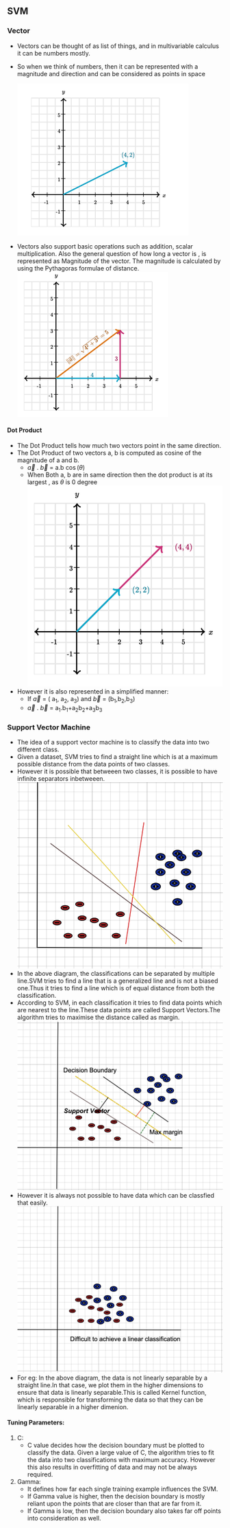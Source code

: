 ## SVM

### Vector
- Vectors can be thought of as list of things, and in multivariable calculus it can be numbers mostly.
- So when we think of numbers, then it can be represented with a magnitude and direction and can be considered as points in space
 
  ![Vector](https://raw.githubusercontent.com/CoderFundamentals/python/master/Support-Vector-Matrix/img/Vector.png)
- Vectors also support basic operations such as addition, scalar multiplication. Also the general question of how long a vector is , is represented as Magnitude of the vector. The magnitude is calculated by using the Pythagoras formulae of distance.
![Vector](https://raw.githubusercontent.com/CoderFundamentals/python/master/Support-Vector-Matrix/img/Vector-Magnitude.png)

#### Dot Product
- The Dot Product tells how much two vectors point in the same direction.
- The Dot Product of two vectors a, b is computed as cosine of the magnitude of a and b.	
	-	$\vec{a}$ . $\vec{b}$  =  a.b $\cos( \theta$)
	-	When Both a, b are in same direction then the dot product is at its largest , as $\theta$ is 0 degree
	![Vector](https://raw.githubusercontent.com/CoderFundamentals/python/master/Support-Vector-Matrix/img/Vector-dot.png)
- However it is also represented in a simplified manner:
	-  If  $\vec{a}$ = ( a$_1$, a$_2$, a$_3$) and $\vec{b}$ = (b$_1$,b$_2$,b$_3$)
	-  $\vec{a}$ . $\vec{b}$ = a$_1$.b$_1$+a$_2$b$_2$+a$_3$b$_3$
### Support Vector Machine
- The idea of a support vector machine is to classify the data into two different class.
- Given a dataset, SVM tries to find a straight line which is at a maximum possible distance from the data points of two classes.
- However it is possible that betweeen two classes, it is possible to have infinite separators inbetweeen.
![SVM](https://raw.githubusercontent.com/CoderFundamentals/python/master/Support-Vector-Matrix/img/SVM-classification.png)
- In the above diagram, the classifications can be separated by multiple line.SVM tries to find a line that is a generalized line and is not a biased one.Thus it tries to find a line which is of equal distance from both the classification.
- According to SVM, in each classification it tries to find data points which are nearest to the line.These data points are called <Bold>Support Vectors</Bold>.The algorithm tries to maximise the distance called as margin.
![svm](https://raw.githubusercontent.com/CoderFundamentals/python/master/Support-Vector-Matrix/img/svm.png)
- However it is always not possible to have data which can be classfied that easily.
![SVM](https://raw.githubusercontent.com/CoderFundamentals/python/master/Support-Vector-Matrix/img/SVM-NonLinearData.png)
- For eg: In the above diagram, the data is not linearly separable by a straight line.In that case, we plot them in the higher dimensions to ensure that data is linearly separable.This is called Kernel function, which is responsible for transforming the data so that they can be linearly separable in a higher dimenion.
#### Tuning Parameters:
1. C:
    - C value decides how the decision boundary must be plotted to classify the data. Given a large value of C, the algorithm tries to fit the data into two classifications with maximum accuracy. However this also results in overfitting of data and may not be always required.
2. Gamma:
    - It defines how far each single training example influences the SVM. 
    - If Gamma value is higher, then the decision boundary is mostly reliant upon the points that are closer than that are far from it.
    - If Gamma is low, then the decision boundary also takes far off points into consideration as well.